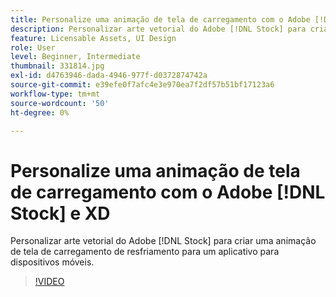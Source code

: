 ```yaml
---
title: Personalize uma animação de tela de carregamento com o Adobe [!DNL Stock] e XD
description: Personalizar arte vetorial do Adobe [!DNL Stock] para criar uma animação de tela de carregamento de resfriamento para um aplicativo para dispositivos móveis
feature: Licensable Assets, UI Design
role: User
level: Beginner, Intermediate
thumbnail: 331814.jpg
exl-id: d4763946-dada-4946-977f-d0372874742a
source-git-commit: e39efe0f7afc4e3e970ea7f2df57b51bf17123a6
workflow-type: tm+mt
source-wordcount: '50'
ht-degree: 0%

---
```


# Personalize uma animação de tela de carregamento com o Adobe [!DNL Stock] e XD

Personalizar arte vetorial do Adobe [!DNL Stock] para criar uma animação de tela de carregamento de resfriamento para um aplicativo para dispositivos móveis.

>[!VIDEO](https://video.tv.adobe.com/v/331814?hidetitle=true)
